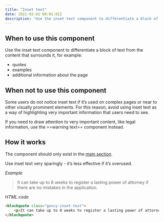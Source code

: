```yaml
---
title: "Inset text"
date: 2022-02-01 00:01:01Z
description: "Use the inset text component to differentiate a block of text from the content that surrounds it."
---
```


## When to use this component
Use the inset text component to differentiate a block of text from the content that surrounds it, for example:

- quotes
- examples
- additional information about the page

## When not to use this component
Some users do not notice inset text if it’s used on complex pages or near to other visually prominent elements. For this reason, avoid using inset text as a way of highlighting very important information that users need to see.

If you need to draw attention to very important content, like legal information, use the ==warning text== component instead.

## How it works
The component should only exist in the [main section](../../getting-started/page-template/#sections). 

Use inset text very sparingly - it’s less effective if it’s overused.

*Example*
<div class="govcy-container govcy-p-4 govcy-br-1 govcy-br-standard govcy-mb-4">
<blockquote class="govcy-inset-text">
    <p>It can take up to 8 weeks to register a lasting power of attorney if there are no mistakes in the application.</p>
</blockquote>
</div>

*HTML code*
```html
<blockquote class="govcy-inset-text">
    <p>It can take up to 8 weeks to register a lasting power of attorney if there are no mistakes in the application.</p>
</blockquote>
```
